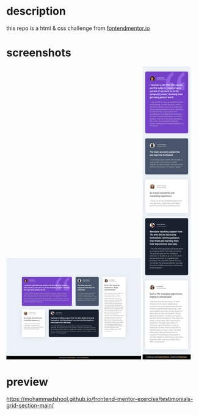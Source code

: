 # description
this repo is a html & css challenge from [fontendmentor.io](http://frontendmentor.io/)

# screenshots
<span>
<img src="./screenshots/desktop.png" width="70%" />
</span>
  <span>
<img src="./screenshots/mobile.png" width="25%" />
</span>

# preview
<a href="https://mohammadshool.github.io/frontend-mentor-exercise/testimonials-grid-section-main/" target="_blank">https://mohammadshool.github.io/frontend-mentor-exercise/testimonials-grid-section-main/</a>
